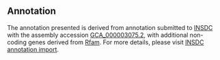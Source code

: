 

Annotation
----------

The annotation presented is derived from annotation submitted to
[INSDC](http://www.insdc.org) with the assembly accession
[GCA\_000003075.2](http://www.ebi.ac.uk/ena/data/view/GCA_000003075.2),
with additional non-coding genes derived from
[Rfam](http://rfam.xfam.org/). For more details, please visit [INSDC
annotation
import](http://ensemblgenomes.org/info/data/insdc_annotation).
